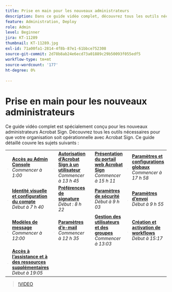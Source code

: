 ```yaml
---
title: Prise en main pour les nouveaux administrateurs
description: Dans ce guide vidéo complet, découvrez tous les outils nécessaires pour que votre organisation soit opérationnelle avec Acrobat Sign
feature: Administration, Deploy
role: Admin
level: Beginner
jira: KT-11289
thumbnail: KT-11289.jpg
exl-id: 71a00fa1-2814-4f8b-87e1-61bbce752308
source-git-commit: 2d78b8ab24e6ecd73a01889c29b50093f055edf5
workflow-type: tm+mt
source-wordcount: '177'
ht-degree: 0%

---
```


# Prise en main pour les nouveaux administrateurs

Ce guide vidéo complet est spécialement conçu pour les nouveaux administrateurs Acrobat Sign. Découvrez tous les outils nécessaires pour que votre organisation soit opérationnelle avec Acrobat Sign. Ce guide détaillé couvre les sujets suivants :

<table style="table-layout:auto">
<tr>
  <td>
    <a href="https://video.tv.adobe.com/v/343565?quality=12&learn=on&hidetitle=true&t=60">
      <img alt="Image avance rapide" src="../assets/Stepforward_18.png" />
    </a>
  </td>
  <td>
     <a href="https://video.tv.adobe.com/v/343565?quality=12&learn=on&hidetitle=true&t=60"><strong>Accès au Admin Console</strong></a>
         <br>
        <em>Commencer à 1:00</em>
    </td>
    <td>
    <a href="https://video.tv.adobe.com/v/343565?quality=12&learn=on&hidetitle=true&t=105">
      <img alt="Image avance rapide" src="../assets/Stepforward_18.png" />
    </a>
  </td>
  <td>
     <a href="https://video.tv.adobe.com/v/343565?quality=12&learn=on&hidetitle=true&t=105"><strong>Autorisation d’Acrobat Sign à un utilisateur</strong></a>
        <br>
        <em>Commencer à 13 h 45</em>
    </td>
    <td>
    <a href="https://video.tv.adobe.com/v/343565?quality=12&learn=on&hidetitle=true&t=191">
      <img alt="Image avance rapide" src="../assets/Stepforward_18.png" />
    </a>
  </td>
  <td>
     <a href="https://video.tv.adobe.com/v/343565?quality=12&learn=on&hidetitle=true&t=191"><strong>Présentation du portail web Acrobat Sign</strong></a>
        <br>
        <em>Commencer à 15 h 11</em>
    </td>
    <td>
    <a href="https://video.tv.adobe.com/v/343565?quality=12&learn=on&hidetitle=true&t=358">
      <img alt="Image avance rapide" src="../assets/Stepforward_18.png" />
    </a>
  </td>
  <td>
     <a href="https://video.tv.adobe.com/v/343565?quality=12&learn=on&hidetitle=true&t=358"><strong>Paramètres et configurations globaux</strong></a>
        <br>
        <em>Commencer à 17 h 58</em>
    </td>
  </tr>
  <tr>
    <td>
    <a href="https://video.tv.adobe.com/v/343565?quality=12&learn=on&hidetitle=true&t=460">
      <img alt="Image avance rapide" src="../assets/Stepforward_18.png" />
    </a>
  </td>
  <td>
     <a href="https://video.tv.adobe.com/v/343565?quality=12&learn=on&hidetitle=true&t=460"><strong>Identité visuelle et configuration du compte</strong></a>
         <br>
        <em>Début à 7 h 40</em>
    </td>
    <td>
    <a href="https://video.tv.adobe.com/v/343565?quality=12&learn=on&hidetitle=true&t=502">
      <img alt="Image avance rapide" src="../assets/Stepforward_18.png" />
    </a>
  </td>
  <td>
     <a href="https://video.tv.adobe.com/v/343565?quality=12&learn=on&hidetitle=true&t=502"><strong>Préférences de signature</strong></a>
        <br>
        <em>Début : 8 h 22</em>
    </td>
    <td>
    <a href="https://video.tv.adobe.com/v/343565?quality=12&learn=on&hidetitle=true&t=543">
      <img alt="Image avance rapide" src="../assets/Stepforward_18.png" />
    </a>
  </td>
  <td>
     <a href="https://video.tv.adobe.com/v/343565?quality=12&learn=on&hidetitle=true&t=543"><strong>Paramètres de sécurité</strong></a>
        <br>
        <em>Début à 9 h 03</em>
    </td>
    <td>
    <a href="https://video.tv.adobe.com/v/343565?quality=12&learn=on&hidetitle=true&t=595">
      <img alt="Image avance rapide" src="../assets/Stepforward_18.png" />
    </a>
  </td>
  <td>
     <a href="https://video.tv.adobe.com/v/343565?quality=12&learn=on&hidetitle=true&t=595"><strong>Paramètres d’envoi</strong></a>
        <br>
        <em>Début à 9 h 55</em>
    </td>
  </tr>
  <tr>
    <td>
    <a href="https://video.tv.adobe.com/v/343565?quality=12&learn=on&hidetitle=true&t=720">
      <img alt="Image avance rapide" src="../assets/Stepforward_18.png" />
    </a>
  </td>
  <td>
     <a href="https://video.tv.adobe.com/v/343565?quality=12&learn=on&hidetitle=true&t=720"><strong>Modèles de message</strong></a>
         <br>
        <em>Commencer à 12:00</em>
    </td>
    <td>
    <a href="https://video.tv.adobe.com/v/343565?quality=12&learn=on&hidetitle=true&t=755">
      <img alt="Image avance rapide" src="../assets/Stepforward_18.png" />
    </a>
  </td>
  <td>
     <a href="https://video.tv.adobe.com/v/343565?quality=12&learn=on&hidetitle=true&t=755"><strong>Paramètres d’e-mail</strong></a>
        <br>
        <em>Commencer à 12 h 35</em>
    </td>
    <td>
    <a href="https://video.tv.adobe.com/v/343565?quality=12&learn=on&hidetitle=true&t=783">
      <img alt="Image avance rapide" src="../assets/Stepforward_18.png" />
    </a>
  </td>
  <td>
     <a href="https://video.tv.adobe.com/v/343565?quality=12&learn=on&hidetitle=true&t=783"><strong>Gestion des utilisateurs et des groupes</strong></a>
        <br>
        <em>Commencer à 13:03</em>
    </td>
    <td>
    <a href="https://video.tv.adobe.com/v/343565?quality=12&learn=on&hidetitle=true&t=917">
      <img alt="Image avance rapide" src="../assets/Stepforward_18.png" />
    </a>
  </td>
  <td>
     <a href="https://video.tv.adobe.com/v/343565?quality=12&learn=on&hidetitle=true&t=917"><strong>Création et activation de workflows</strong></a>
        <br>
        <em>Début à 15:17</em>
  </td>
</tr>
<tr>
  <td>
     <a href="https://video.tv.adobe.com/v/343565?quality=12&learn=on&hidetitle=true&t=1145">
      <img alt="Image avance rapide" src="../assets/Stepforward_18.png" />
    </a>
    </td>
    <td>
     <a href="https://video.tv.adobe.com/v/343565?quality=12&learn=on&hidetitle=true&t=1145"><strong>Accès à l’assistance et à des ressources supplémentaires</strong></a>
        <br>
        <em>Début à 19:05</em>
    </td>
  </tr>
  </table>

>[!VIDEO](https://video.tv.adobe.com/v/343565?quality=12&learn=on&hidetitle=true)
